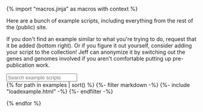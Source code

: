 {% import "macros.jinja" as macros with context %}

Here are a bunch of example scripts, including everything from the rest of the (public) site.

If you don't find an example similar to what you're trying to do, request that it be added (bottom right).
Or if you figure it out yourself, consider adding your script to the collection!
Jeff can anonymize it by switching out the genes and genomes involved
if you aren't comfortable putting up pre-publication work.

<input id="scriptsearch" placeholder="Search example scripts" id="box" type="text"/>

<div id="scripts">
{% for path in examples | sort() %}
  {%- filter markdown -%}
	{%- include "loadexample.html" -%}
  {%- endfilter -%}
	<p></p>
{% endfor %}
</div>
